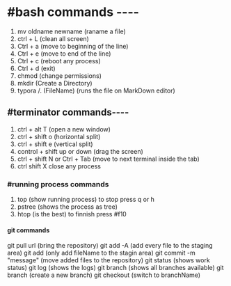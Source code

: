 # #bash commands ----

1. mv oldname newname (raname a file)
2. ctrl + L           (clean all screen)
3. Ctrl + a (move to beginning of the line)
4. Ctrl + e (move to end of the line)
5. Ctrl + c (reboot any process)
6. Ctrl + d (exit)
7. chmod (change permissions) 
8. mkdir (Create a Directory)
9. typora /. (FileName) (runs the file on MarkDown editor)


## #terminator commands----

1. ctrl + alt T (open a new window)
2. ctrl + shift o (horizontal split)
3. ctrl + shift e (vertical split)
4. control + shift up or down (drag the screen)
5. ctrl + shift N or Ctrl + Tab (move to next terminal inside the tab)
6. ctrl shift X close any process 



### #running process commands 

1. top (show running process) to stop press q or h 
2. pstree (shows the process as tree)
3. htop (is the best) to finnish press #f10


#### git commands 

git pull url (bring the repository)
git add -A (add every file to the staging area)
git add <fileName> (only add fileName to the stagin area) 
git commit -m "message" (move added files to the repository) 
git status (shows work status) 
git log (shows the logs)
git branch (shows all branches available) 
git branch <newBranchName> (create a new branch) 
git checkout <branchName> (switch to branchName)










